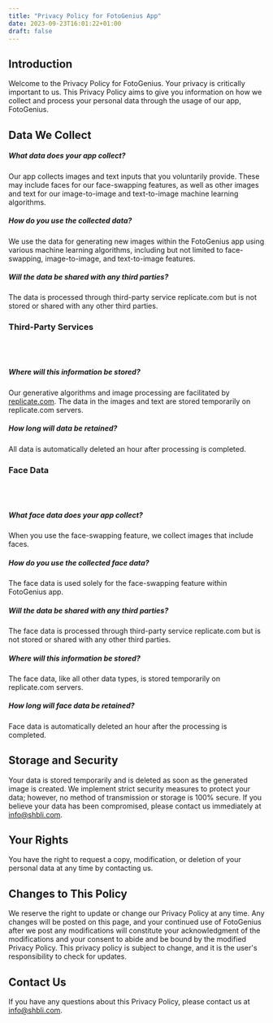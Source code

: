 ```yaml
---
title: "Privacy Policy for FotoGenius App"
date: 2023-09-23T16:01:22+01:00
draft: false
---
```


## Introduction

Welcome to the Privacy Policy for FotoGenius. Your privacy is critically important to us. This Privacy Policy aims to give you information on how we collect and process your personal data through the usage of our app, FotoGenius.

## Data We Collect

##### What data does your app collect?

Our app collects images and text inputs that you voluntarily provide. These may include faces for our face-swapping features, as well as other images and text for our image-to-image and text-to-image machine learning algorithms.

##### How do you use the collected data?

We use the data for generating new images within the FotoGenius app using various machine learning algorithms, including but not limited to face-swapping, image-to-image, and text-to-image features.

##### Will the data be shared with any third parties?

The data is processed through third-party service replicate.com but is not stored or shared with any other third parties.

### Third-Party Services

<br></br>

##### Where will this information be stored?

Our generative algorithms and image processing are facilitated by [replicate.com](https://replicate.com/privacy). The data in the images and text are stored temporarily on replicate.com servers.

##### How long will data be retained?

All data is automatically deleted an hour after processing is completed.

### Face Data

<br></br>

##### What face data does your app collect?

When you use the face-swapping feature, we collect images that include faces.

##### How do you use the collected face data?

The face data is used solely for the face-swapping feature within FotoGenius app.

##### Will the data be shared with any third parties?

The face data is processed through third-party service replicate.com but is not stored or shared with any other third parties.

##### Where will this information be stored?

The face data, like all other data types, is stored temporarily on replicate.com servers.

##### How long will face data be retained?

Face data is automatically deleted an hour after the processing is completed.

## Storage and Security

Your data is stored temporarily and is deleted as soon as the generated image is created. We implement strict security measures to protect your data; however, no method of transmission or storage is 100% secure. If you believe your data has been compromised, please contact us immediately at [info@shbli.com](mailto:info@shbli.com).

## Your Rights

You have the right to request a copy, modification, or deletion of your personal data at any time by contacting us.

## Changes to This Policy

We reserve the right to update or change our Privacy Policy at any time. Any changes will be posted on this page, and your continued use of FotoGenius after we post any modifications will constitute your acknowledgment of the modifications and your consent to abide and be bound by the modified Privacy Policy. This privacy policy is subject to change, and it is the user's responsibility to check for updates.

## Contact Us

If you have any questions about this Privacy Policy, please contact us at [info@shbli.com](mailto:info@shbli.com).
